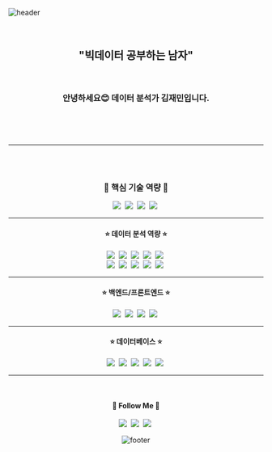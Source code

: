 ![header](https://capsule-render.vercel.app/api?type=waving&&color=gradient&height=100&section=header&fontSize=90)


<div align = "center">
<br/>
<h2>"빅데이터 공부하는 남자"</h2><br/>
<h3>안녕하세요😊 데이터 분석가 김재민입니다.</h3><br/>
<br/><br/>
<hr>
<br/><br/>
<h3 align="center">💼 핵심 기술 역량 💼</h3>
<p align="center"> 
    <img src="https://postfiles.pstatic.net/MjAyMTA5MDZfMTQ3/MDAxNjMwODU5ODgyMzgw.xDD4zLfxDt0yufP9Avr1exU8acxlGMawuBvtP0JXd38g.ytwqD4nGtcZc4Jk8Da5EeTWtJHtLMnwJvLfQhDeBNP8g.PNG.todaybow/%EB%8D%B0%EC%9D%B4%ED%84%B0%EB%B6%84%EC%84%9D.png?type=w966"/></a>&nbsp; 
  <img src="https://postfiles.pstatic.net/MjAyMTA5MDZfODAg/MDAxNjMwODU5ODgyMzgx.VDz-58ZdCQpxPvCEY3NGfMGefX9tKf8nJ56csRn869Mg.8lxe7yOHc7q8CPRO6E4JtkZv0UL7rEBV3vR3EtMpvZgg.PNG.todaybow/%EC%8A%A4%ED%8A%B8%EB%A6%AC%EB%B0%8D%EB%B6%84%EC%84%9D.png?type=w966"/></a>&nbsp; 
    <img src="https://postfiles.pstatic.net/MjAyMTA5MDZfMjg3/MDAxNjMwODU5ODgyMzgw.1fH9VXngc_jRkdVxW7FRh0e288ykLBzge3xIfjODOkgg.pcz-wxZOD_WOVhaGOz6U7ybqEQcIhu5v3-G20YpB-Usg.PNG.todaybow/DB.png?type=w966"/></a>&nbsp;
  <img src="https://postfiles.pstatic.net/MjAyMTA5MDZfMjgy/MDAxNjMwODU5ODgyMzc2.UYCC0xHfiPmLUexKN86t1iPzX3BZYdBOZ1X0WeX6Tqgg.OY6ma7s2qhp1-QAayXHUO0AtoyeAsJHGpmXApuVzMZ0g.PNG.todaybow/%ED%81%B4%EB%9D%BC%EC%9A%B0%EB%93%9C.png?type=w966"/></a>&nbsp;
</p>
<hr>
<h4 align="center">⭐ 데이터 분석 역량 ⭐</h4>
<p align="center"> 
  <img src="https://img.shields.io/badge/Python-3766AB?style=flat-square&logo=Python&logoColor=white"/></a>&nbsp;
  <img src="https://img.shields.io/badge/numpy-%23013243.svg?style=for-the-badge&logo=numpy&logoColor=white"/></a>&nbsp; 
  <img src="https://img.shields.io/badge/pandas-%23150458.svg?style=for-the-badge&logo=pandas&logoColor=white"/></a>&nbsp; 
  <img src="https://img.shields.io/badge/Plotly-%233F4F75.svg?style=for-the-badge&logo=plotly&logoColor=white"/></a>&nbsp; 
  <img src="https://img.shields.io/badge/scikit--learn-%23F7931E.svg?style=for-the-badge&logo=scikit-learn&logoColor=white"/></a>&nbsp;<br>
  <img src="https://img.shields.io/badge/apache-%23D42029.svg?style=for-the-badge&logo=apache&logoColor=white"/></a>&nbsp;
  <img src="https://img.shields.io/badge/Spark-3.1.2-orange"/></a>&nbsp;  
  <img src="https://img.shields.io/badge/Kafka-2.8.0-black"/></a>&nbsp;
  <img src="https://img.shields.io/badge/KsqlDB-0.20.0-red"/></a>&nbsp;
  <img src="https://img.shields.io/badge/StreamSets-3.18.1-skyblue"/></a>&nbsp;
</p>
<hr>
<h4 align="center">⭐ 백엔드/프론트엔드 ⭐</h4>
<p align="center"> 
  <img src="https://img.shields.io/badge/Django-092E20?style=flat-square&logo=Django&logoColor=white"/></a>&nbsp
  <img src="https://img.shields.io/badge/flask-%23000.svg?style=for-the-badge&logo=flask&logoColor=white"/></a>&nbsp
  <img src="https://img.shields.io/badge/Javascript-ffb13b?style=flat-square&logo=javascript&logoColor=white"/></a>&nbsp
  <img src="https://img.shields.io/badge/jquery-%230769AD.svg?style=for-the-badge&logo=jquery&logoColor=white"/></a>&nbsp
</p>
<hr>
<h4 align="center">⭐ 데이터베이스 ⭐</h4>
<p align="center"> 
  <img src="https://img.shields.io/badge/postgres-%23316192.svg?style=for-the-badge&logo=postgresql&logoColor=white"/></a>&nbsp 
  <img src="https://img.shields.io/badge/Mysql-E6B91E?style=flat-square&logo=MySql&logoColor=white"/></a>&nbsp 
  <img src="https://img.shields.io/badge/Microsoft%20SQL%20Sever-CC2927?style=for-the-badge&logo=microsoft%20sql%20server&logoColor=white"/></a>&nbsp 
  <img src="https://img.shields.io/badge/sqlite-%2307405e.svg?style=for-the-badge&logo=sqlite&logoColor=white"/></a>&nbsp 
  <img src="https://img.shields.io/badge/MongoDB-%234ea94b.svg?style=for-the-badge&logo=mongodb&logoColor=white"/></a>&nbsp 
</p>
<hr>
<br/>
<h4 align="center">🌈 Follow Me 🌈</h4>
<p align="center">
  <a href="mailto:top2road@gmail.com"><img src="https://img.shields.io/badge/Gmail-d14836?style=flat-square&logo=Gmail&logoColor=white&link=mailto:top2road@gmail.com"/></a>&nbsp
  <a href="https://www.youtube.com/channel/UCbDLDh_WlRvJ9NBuqtqTSqw"><img src="https://img.shields.io/badge/Youtube-ff0000?style=flat-square&logo=youtube&link=https://www.youtube.com/channel/UCbDLDh_WlRvJ9NBuqtqTSqw"/></a>&nbsp
  <a href="https://blog.naver.com/todaybow"><img src="http://img.shields.io/badge/-Blog-green?style=flat-square&logo=Naver&link=https://blog.naver.com/todaybow"/></a>&nbsp
</p>

![footer](https://capsule-render.vercel.app/api?type=waving&&color=gradient&height=100&section=footer&fontSize=90)




